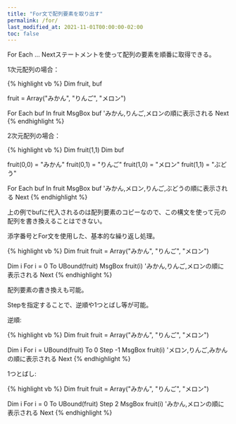 ```yaml
---
title: "For文で配列要素を取り出す"
permalink: /for/
last_modified_at: 2021-11-01T00:00:00-02:00
toc: false
---
```


For Each ... Nextステートメントを使って配列の要素を順番に取得できる。 

1次元配列の場合：

{% highlight vb %}
Dim fruit, buf

fruit = Array("みかん", "りんご", "メロン")

For Each buf In fruit
  MsgBox buf 'みかん,りんご,メロンの順に表示される
Next
{% endhighlight %}

2次元配列の場合：

{% highlight vb %}
Dim fruit(1,1)
Dim buf

fruit(0,0) = "みかん"
fruit(0,1) = "りんご"
fruit(1,0) = "メロン"
fruit(1,1) = "ぶどう"

For Each buf In fruit
  MsgBox buf 'みかん,メロン,りんご,ぶどうの順に表示される
Next
{% endhighlight %}

上の例でbufに代入されるのは配列要素のコピーなので、この構文を使って元の配列を書き換えることはできない。

添字番号とFor文を使用した、基本的な繰り返し処理。

{% highlight vb %}
Dim fruit
fruit = Array("みかん", "りんご", "メロン")

Dim i
For i = 0 To UBound(fruit)
  MsgBox fruit(i) 'みかん,りんご,メロンの順に表示される
Next
{% endhighlight %}

配列要素の書き換えも可能。

Stepを指定することで、逆順や1つとばし等が可能。

逆順:

{% highlight vb %}
Dim fruit
fruit = Array("みかん", "りんご", "メロン")

Dim i
For i = UBound(fruit) To 0 Step -1
  MsgBox fruit(i) 'メロン,りんご,みかんの順に表示される
Next
{% endhighlight %}

1つとばし:

{% highlight vb %}
Dim fruit
fruit = Array("みかん", "りんご", "メロン")

Dim i
For i = 0 To UBound(fruit) Step 2
  MsgBox fruit(i) 'みかん,メロンの順に表示される
Next
{% endhighlight %}

